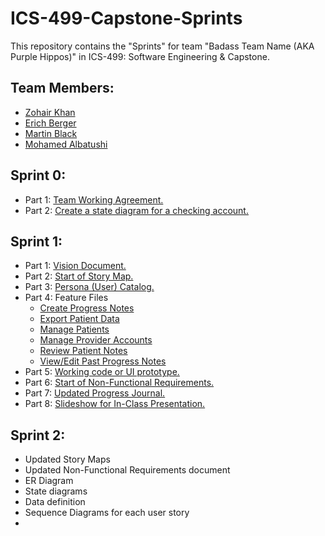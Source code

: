# ICS-499-Capstone-Sprints
This repository contains the "Sprints" for team "Badass Team Name (AKA Purple Hippos)" in ICS-499: Software Engineering & Capstone.

## Team Members:
- [Zohair Khan](https://github.com/Zohair-Khan)
- [Erich Berger](https://github.com/ErichBerger)
- [Martin Black](https://github.com/martinblackd23d)
- [Mohamed Albatushi](https://github.com/albM23)

## Sprint 0:
- Part 1: [Team Working Agreement.](https://github.com/Zohair-Khan/ICS-499-Capstone-Sprints/blob/main/Sprint0/submission/Team%20Agreement.pdf)
- Part 2: [Create a state diagram for a checking account.](https://github.com/Zohair-Khan/ICS-499-Capstone-Sprints/blob/main/Sprint0/submission/Part01_ATM%20State%20Diagram.png)

## Sprint 1:

- Part 1: [Vision Document.](https://github.com/Zohair-Khan/ICS-499-Capstone-Sprints/tree/main)
- Part 2: [Start of Story Map.](https://github.com/Zohair-Khan/ICS-499-Capstone-Sprints/tree/main)
- Part 3: [Persona (User) Catalog.](https://github.com/Zohair-Khan/ICS-499-Capstone-Sprints/tree/main)
- Part 4: Feature Files
  - [Create Progress Notes](https://github.com/Zohair-Khan/ICS-499-Capstone-Sprints/blob/main/Sprint1/submission/Feature_%20Create%20Progress%20Notes_.pdf)
  - [Export Patient Data](https://github.com/Zohair-Khan/ICS-499-Capstone-Sprints/blob/main/Sprint1/submission/Feature_%20Export%20patient%20data.pdf)
  - [Manage Patients](https://github.com/Zohair-Khan/ICS-499-Capstone-Sprints/blob/main/Sprint1/submission/Feature_%20Manage%20Patients.pdf)
  - [Manage Provider Accounts](https://github.com/Zohair-Khan/ICS-499-Capstone-Sprints/blob/main/Sprint1/submission/Feature_%20Manage%20Provider%20Accounts.pdf)
  - [Review Patient Notes](https://github.com/Zohair-Khan/ICS-499-Capstone-Sprints/blob/main/Sprint1/submission/Feature_%20Review%20Patient%20Notes.pdf)
  - [View/Edit Past Progress Notes](https://github.com/Zohair-Khan/ICS-499-Capstone-Sprints/blob/main/Sprint1/submission/Feature_%20View_Edit%20Past%20Progress%20Notes_.pdf)
- Part 5: [Working code or UI prototype.](https://github.com/Zohair-Khan/ICS-499-Capstone-Sprints/tree/main/Sprint1/submission/Code)
- Part 6: [Start of Non-Functional Requirements.](https://github.com/Zohair-Khan/ICS-499-Capstone-Sprints/blob/main/Sprint1/submission/Non%20Functional%20Requirements.pdf)
- Part 7: [Updated Progress Journal.](https://github.com/Zohair-Khan/ICS-499-Capstone-Sprints/blob/main/Sprint1/submission/ICS%20499%20-%20Progress%20Journal%20-%20Team%20Badass%20Purple%20Hippos.pdf)
- Part 8: [Slideshow for In-Class Presentation.](https://github.com/Zohair-Khan/ICS-499-Capstone-Sprints/blob/main/Sprint1/submission/Class%20Presentation.pdf)

## Sprint 2:

  - Updated Story Maps
- Updated Non-Functional Requirements document
- ER Diagram
- State diagrams
- Data definition
- Sequence Diagrams for each user story
- 
